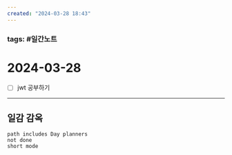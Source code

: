 ```yaml
---
created: "2024-03-28 18:43"
---
```


### tags: #일간노트
  
# 2024-03-28 
- [ ] jwt 공부하기  
---  
## 일감 감옥  
```tasks  
path includes Day planners
not done  
short mode  
```